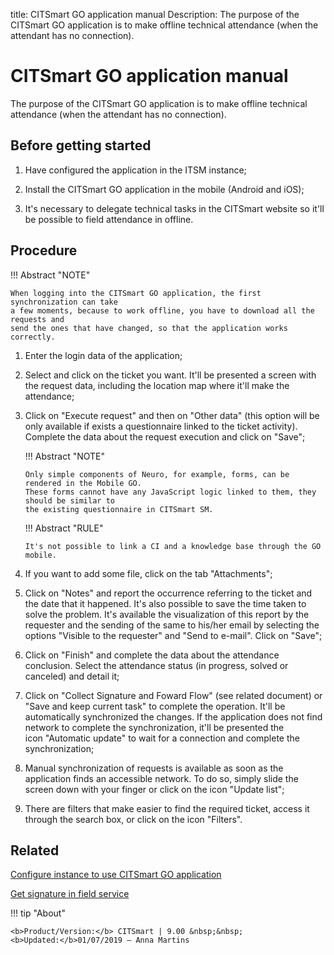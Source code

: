 title: CITSmart GO application manual
Description: The purpose of the CITSmart GO application is to make offline technical attendance (when the attendant has no connection).
# CITSmart GO application manual

The purpose of the CITSmart GO application is to make offline technical attendance (when the attendant has no connection).

Before getting started
--------------------------

1.  Have configured the application in the ITSM instance;

2.  Install the CITSmart GO application in the mobile (Android and iOS);

3.  It's necessary to delegate technical tasks in the CITSmart website so it'll
    be possible to field attendance in offline.

Procedure
-------------

!!! Abstract "NOTE"

    When logging into the CITSmart GO application, the first synchronization can take 
    a few moments, because to work offline, you have to download all the requests and 
    send the ones that have changed, so that the application works correctly.

1.  Enter the login data of the application;

2.  Select and click on the ticket you want. It'll be presented a screen with
    the request data, including the location map where it'll make the
    attendance;

3.  Click on "Execute request" and then on "Other data" (this option will
    be only available if exists a questionnaire linked to the ticket activity).
    Complete the data about the request execution and  click on "Save";
    
    !!! Abstract "NOTE"
    
        Only simple components of Neuro, for example, forms, can be rendered in the Mobile GO.
        These forms cannot have any JavaScript logic linked to them, they should be similar to 
        the existing questionnaire in CITSmart SM.
        
    !!! Abstract "RULE"
    
        It's not possible to link a CI and a knowledge base through the GO mobile.
    
4.  If you want to add some file, click on the tab "Attachments";

5.  Click on "Notes" and report the occurrence referring to the ticket and the date that it happened. It's also possible to save the         time taken to solve the problem. It's available the visualization of this report by the requester and the sending of the same to         his/her email by selecting the options "Visible to the requester" and "Send to e-mail". Click on "Save";

6.  Click on "Finish" and complete the data about the attendance conclusion.
    Select the attendance status (in progress, solved or canceled) and detail
    it;

7.  Click on "Collect Signature and Foward Flow" (see related document) or "Save and keep current task" to complete
    the operation. It'll be automatically synchronized the changes. If the
    application does not find network to complete the synchronization, it'll be
    presented the icon "Automatic update" to wait for a connection and complete the
    synchronization;

8.  Manual synchronization of requests is available as soon as the application
    finds an accessible network. To do so, simply slide the screen down with
    your finger or click on the icon "Update list";

9.  There are filters that make easier to find the required ticket, access it
    through the search box, or click on the icon "Filters".

Related
-------------  

[Configure instance to use CITSmart GO application](/en-us/citsmart-platform-8/additional-features/mobile-and-field-service/configuration/configure-field-service-application.html)

[Get signature in field service](/en-us/citsmart-platform-8/additional-features/mobile-and-field-service/use/get-signature-in-attendance.html)

!!! tip "About"

    <b>Product/Version:</b> CITSmart | 9.00 &nbsp;&nbsp;
    <b>Updated:</b>01/07/2019 – Anna Martins
    

